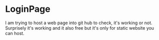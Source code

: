 # LoginPage
I am trying to host a web page into git hub to check, it's working or not.
Surprisely it's working and it also free but it's only for static website you can host.
